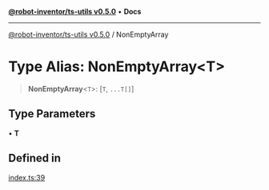 [**@robot-inventor/ts-utils v0.5.0**](../README.md) • **Docs**

***

[@robot-inventor/ts-utils v0.5.0](../README.md) / NonEmptyArray

# Type Alias: NonEmptyArray\<T\>

> **NonEmptyArray**\<`T`\>: [`T`, `...T[]`]

## Type Parameters

• **T**

## Defined in

[index.ts:39](https://github.com/Robot-Inventor/ts-utils/blob/56fe51ad542b299d6dc3601f2eea5a2228aeacc5/src/index.ts#L39)
